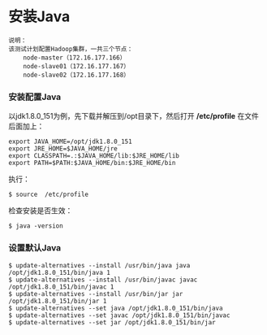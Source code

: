 安装Java
=================================================================================
```
说明：
该测试计划配置Hadoop集群，一共三个节点：
    node-master（172.16.177.166）
    node-slave01（172.16.177.167）
    node-slave02（172.16.177.168）
```

### 安装配置Java
以jdk1.8.0_151为例，先下载并解压到/opt目录下，然后打开 **/etc/profile** 在文件后面加上：
```shell
export JAVA_HOME=/opt/jdk1.8.0_151
export JRE_HOME=$JAVA_HOME/jre
export CLASSPATH=.:$JAVA_HOME/lib:$JRE_HOME/lib
export PATH=$PATH:$JAVA_HOME/bin:$JRE_HOME/bin
```
执行：
```shell
$ source  /etc/profile
```
检查安装是否生效：
```shell
$ java -version
```

### 设置默认Java
```shell
$ update-alternatives --install /usr/bin/java java /opt/jdk1.8.0_151/bin/java 1
$ update-alternatives --install /usr/bin/javac javac /opt/jdk1.8.0_151/bin/javac 1
$ update-alternatives --install /usr/bin/jar jar /opt/jdk1.8.0_151/bin/jar 1
$ update-alternatives --set java /opt/jdk1.8.0_151/bin/java
$ update-alternatives --set javac /opt/jdk1.8.0_151/bin/javac
$ update-alternatives --set jar /opt/jdk1.8.0_151/bin/jar
```
